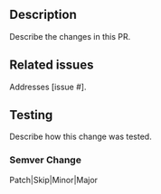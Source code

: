 ## Description
Describe the changes in this PR.

## Related issues
Addresses [issue #].

## Testing
Describe how this change was tested.

### Semver Change
Patch|Skip|Minor|Major

